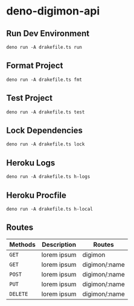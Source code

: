 # deno-digimon-api

## Run Dev Environment

```CLI
deno run -A drakefile.ts run
```

## Format Project

```CLI
deno run -A drakefile.ts fmt
```

## Test Project

```CLI
deno run -A drakefile.ts test
```

## Lock Dependencies

```CLI
deno run -A drakefile.ts lock
```

## Heroku Logs

```CLI
deno run -A drakefile.ts h-logs
```

## Heroku Procfile

```CLI
deno run -A drakefile.ts h-local
```

## Routes

| Methods  | Description | Routes        |
| -------- | ----------- | ------------- |
| `GET`    | lorem ipsum | digimon       |
| `GET`    | lorem ipsum | digimon/:name |
| `POST`   | lorem ipsum | digimon/:name |
| `PUT`    | lorem ipsum | digimon/:name |
| `DELETE` | lorem ipsum | digimon/:name |
